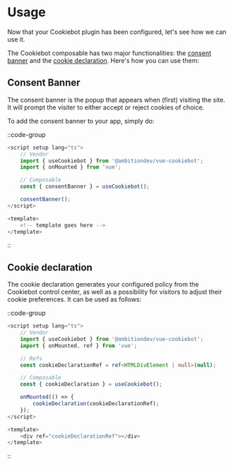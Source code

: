 # Usage

Now that your Cookiebot plugin has been configured, let's see how we can use it.

The Cookiebot composable has two major functionalities: the <a href="https://www.cookiebot.com/en/developer/" target="_blank">consent banner</a> and the <a href="https://www.cookiebot.com/en/manual-implementation/" target="_blank">cookie declaration</a>. Here's how you can use them:

## Consent Banner

The consent banner is the popup that appears when (first) visiting the site. It will prompt the visiter to either accept or reject cookies of choice.

To add the consent banner to your app, simply do:

::code-group

```ts [src/App.vue]
<script setup lang="ts">
	// Vendor
	import { useCookiebot } from '@ambitiondev/vue-cookiebot';
	import { onMounted } from 'vue';

	// Composable
	const { consentBanner } = useCookiebot();

	consentBanner();
</script>

<template>
	<!-- template goes here -->
</template>
```

::

## Cookie declaration

The cookie declaration generates your configured policy from the Cookiebot control center, as well as a possibility for visitors to adjust their cookie preferences. It can be used as follows:

::code-group

```ts [src/App.vue]
<script setup lang="ts">
	// Vendor
	import { useCookiebot } from '@ambitiondev/vue-cookiebot';
	import { onMounted, ref } from 'vue';

	// Refs
	const cookieDeclarationRef = ref<HTMLDivElement | null>(null);

	// Composable
	const { cookieDeclaration } = useCookiebot();

	onMounted(() => {
		cookieDeclaration(cookieDeclarationRef);
	});
</script>

<template>
	<div ref="cookieDeclarationRef"></div>
</template>

```

::
